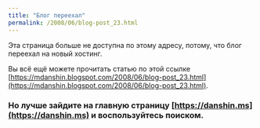 ```yaml
---
title: "Блог переехал"
permalink: /2008/06/blog-post_23.html
---
```

Эта страница больше не доступна по этому адресу, потому, что блог переехал на новый хостинг.

Вы всё ещё можете прочитать статью по этой ссылке [https://mdanshin.blogspot.com/2008/06/blog-post_23.html](https://mdanshin.blogspot.com/2008/06/blog-post_23.html).

### Но лучше зайдите на главную страницу [https://danshin.ms](https://danshin.ms) и воспользуйтесь поиском.